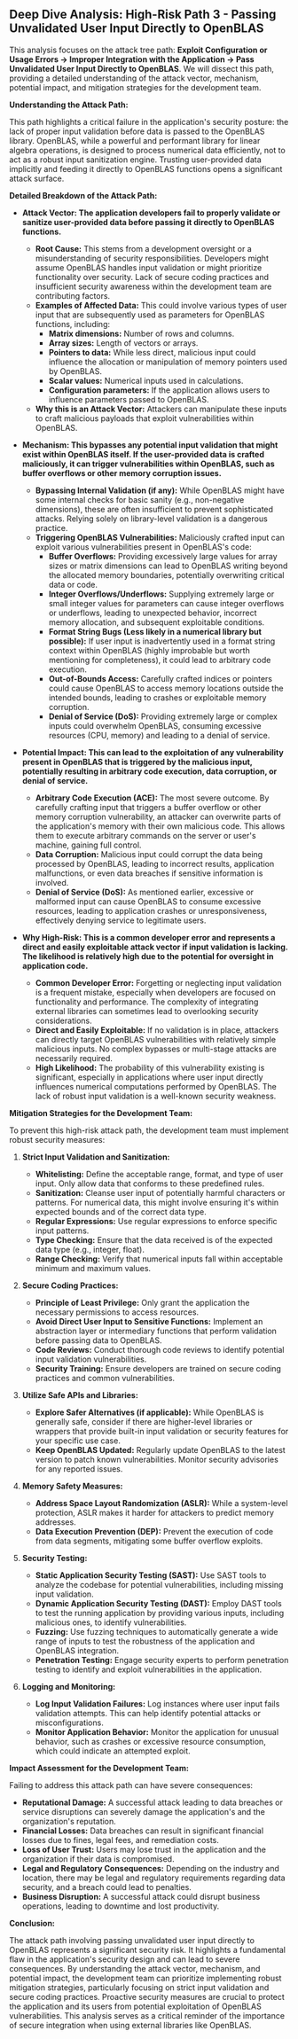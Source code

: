 ## Deep Dive Analysis: High-Risk Path 3 - Passing Unvalidated User Input Directly to OpenBLAS

This analysis focuses on the attack tree path: **Exploit Configuration or Usage Errors -> Improper Integration with the Application -> Pass Unvalidated User Input Directly to OpenBLAS**. We will dissect this path, providing a detailed understanding of the attack vector, mechanism, potential impact, and mitigation strategies for the development team.

**Understanding the Attack Path:**

This path highlights a critical failure in the application's security posture: the lack of proper input validation before data is passed to the OpenBLAS library. OpenBLAS, while a powerful and performant library for linear algebra operations, is designed to process numerical data efficiently, not to act as a robust input sanitization engine. Trusting user-provided data implicitly and feeding it directly to OpenBLAS functions opens a significant attack surface.

**Detailed Breakdown of the Attack Path:**

* **Attack Vector: The application developers fail to properly validate or sanitize user-provided data before passing it directly to OpenBLAS functions.**

    * **Root Cause:** This stems from a development oversight or a misunderstanding of security responsibilities. Developers might assume OpenBLAS handles input validation or might prioritize functionality over security. Lack of secure coding practices and insufficient security awareness within the development team are contributing factors.
    * **Examples of Affected Data:** This could involve various types of user input that are subsequently used as parameters for OpenBLAS functions, including:
        * **Matrix dimensions:** Number of rows and columns.
        * **Array sizes:** Length of vectors or arrays.
        * **Pointers to data:** While less direct, malicious input could influence the allocation or manipulation of memory pointers used by OpenBLAS.
        * **Scalar values:** Numerical inputs used in calculations.
        * **Configuration parameters:**  If the application allows users to influence parameters passed to OpenBLAS.
    * **Why this is an Attack Vector:** Attackers can manipulate these inputs to craft malicious payloads that exploit vulnerabilities within OpenBLAS.

* **Mechanism: This bypasses any potential input validation that might exist within OpenBLAS itself. If the user-provided data is crafted maliciously, it can trigger vulnerabilities within OpenBLAS, such as buffer overflows or other memory corruption issues.**

    * **Bypassing Internal Validation (if any):** While OpenBLAS might have some internal checks for basic sanity (e.g., non-negative dimensions), these are often insufficient to prevent sophisticated attacks. Relying solely on library-level validation is a dangerous practice.
    * **Triggering OpenBLAS Vulnerabilities:** Maliciously crafted input can exploit various vulnerabilities present in OpenBLAS's code:
        * **Buffer Overflows:** Providing excessively large values for array sizes or matrix dimensions can lead to OpenBLAS writing beyond the allocated memory boundaries, potentially overwriting critical data or code.
        * **Integer Overflows/Underflows:** Supplying extremely large or small integer values for parameters can cause integer overflows or underflows, leading to unexpected behavior, incorrect memory allocation, and subsequent exploitable conditions.
        * **Format String Bugs (Less likely in a numerical library but possible):** If user input is inadvertently used in a format string context within OpenBLAS (highly improbable but worth mentioning for completeness), it could lead to arbitrary code execution.
        * **Out-of-Bounds Access:**  Carefully crafted indices or pointers could cause OpenBLAS to access memory locations outside the intended bounds, leading to crashes or exploitable memory corruption.
        * **Denial of Service (DoS):**  Providing extremely large or complex inputs could overwhelm OpenBLAS, consuming excessive resources (CPU, memory) and leading to a denial of service.

* **Potential Impact: This can lead to the exploitation of any vulnerability present in OpenBLAS that is triggered by the malicious input, potentially resulting in arbitrary code execution, data corruption, or denial of service.**

    * **Arbitrary Code Execution (ACE):** The most severe outcome. By carefully crafting input that triggers a buffer overflow or other memory corruption vulnerability, an attacker can overwrite parts of the application's memory with their own malicious code. This allows them to execute arbitrary commands on the server or user's machine, gaining full control.
    * **Data Corruption:** Malicious input could corrupt the data being processed by OpenBLAS, leading to incorrect results, application malfunctions, or even data breaches if sensitive information is involved.
    * **Denial of Service (DoS):** As mentioned earlier, excessive or malformed input can cause OpenBLAS to consume excessive resources, leading to application crashes or unresponsiveness, effectively denying service to legitimate users.

* **Why High-Risk: This is a common developer error and represents a direct and easily exploitable attack vector if input validation is lacking. The likelihood is relatively high due to the potential for oversight in application code.**

    * **Common Developer Error:**  Forgetting or neglecting input validation is a frequent mistake, especially when developers are focused on functionality and performance. The complexity of integrating external libraries can sometimes lead to overlooking security considerations.
    * **Direct and Easily Exploitable:**  If no validation is in place, attackers can directly target OpenBLAS vulnerabilities with relatively simple malicious inputs. No complex bypasses or multi-stage attacks are necessarily required.
    * **High Likelihood:**  The probability of this vulnerability existing is significant, especially in applications where user input directly influences numerical computations performed by OpenBLAS. The lack of robust input validation is a well-known security weakness.

**Mitigation Strategies for the Development Team:**

To prevent this high-risk attack path, the development team must implement robust security measures:

1. **Strict Input Validation and Sanitization:**
    * **Whitelisting:** Define the acceptable range, format, and type of user input. Only allow data that conforms to these predefined rules.
    * **Sanitization:**  Cleanse user input of potentially harmful characters or patterns. For numerical data, this might involve ensuring it's within expected bounds and of the correct data type.
    * **Regular Expressions:** Use regular expressions to enforce specific input patterns.
    * **Type Checking:** Ensure that the data received is of the expected data type (e.g., integer, float).
    * **Range Checking:** Verify that numerical inputs fall within acceptable minimum and maximum values.

2. **Secure Coding Practices:**
    * **Principle of Least Privilege:** Only grant the application the necessary permissions to access resources.
    * **Avoid Direct User Input to Sensitive Functions:**  Implement an abstraction layer or intermediary functions that perform validation before passing data to OpenBLAS.
    * **Code Reviews:** Conduct thorough code reviews to identify potential input validation vulnerabilities.
    * **Security Training:** Ensure developers are trained on secure coding practices and common vulnerabilities.

3. **Utilize Safe APIs and Libraries:**
    * **Explore Safer Alternatives (if applicable):** While OpenBLAS is generally safe, consider if there are higher-level libraries or wrappers that provide built-in input validation or security features for your specific use case.
    * **Keep OpenBLAS Updated:** Regularly update OpenBLAS to the latest version to patch known vulnerabilities. Monitor security advisories for any reported issues.

4. **Memory Safety Measures:**
    * **Address Space Layout Randomization (ASLR):**  While a system-level protection, ASLR makes it harder for attackers to predict memory addresses.
    * **Data Execution Prevention (DEP):** Prevent the execution of code from data segments, mitigating some buffer overflow exploits.

5. **Security Testing:**
    * **Static Application Security Testing (SAST):** Use SAST tools to analyze the codebase for potential vulnerabilities, including missing input validation.
    * **Dynamic Application Security Testing (DAST):** Employ DAST tools to test the running application by providing various inputs, including malicious ones, to identify vulnerabilities.
    * **Fuzzing:** Use fuzzing techniques to automatically generate a wide range of inputs to test the robustness of the application and OpenBLAS integration.
    * **Penetration Testing:** Engage security experts to perform penetration testing to identify and exploit vulnerabilities in the application.

6. **Logging and Monitoring:**
    * **Log Input Validation Failures:**  Log instances where user input fails validation attempts. This can help identify potential attacks or misconfigurations.
    * **Monitor Application Behavior:**  Monitor the application for unusual behavior, such as crashes or excessive resource consumption, which could indicate an attempted exploit.

**Impact Assessment for the Development Team:**

Failing to address this attack path can have severe consequences:

* **Reputational Damage:** A successful attack leading to data breaches or service disruptions can severely damage the application's and the organization's reputation.
* **Financial Losses:** Data breaches can result in significant financial losses due to fines, legal fees, and remediation costs.
* **Loss of User Trust:** Users may lose trust in the application and the organization if their data is compromised.
* **Legal and Regulatory Consequences:** Depending on the industry and location, there may be legal and regulatory requirements regarding data security, and a breach could lead to penalties.
* **Business Disruption:** A successful attack could disrupt business operations, leading to downtime and lost productivity.

**Conclusion:**

The attack path involving passing unvalidated user input directly to OpenBLAS represents a significant security risk. It highlights a fundamental flaw in the application's security design and can lead to severe consequences. By understanding the attack vector, mechanism, and potential impact, the development team can prioritize implementing robust mitigation strategies, particularly focusing on strict input validation and secure coding practices. Proactive security measures are crucial to protect the application and its users from potential exploitation of OpenBLAS vulnerabilities. This analysis serves as a critical reminder of the importance of secure integration when using external libraries like OpenBLAS.
